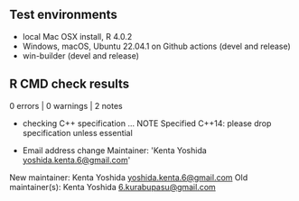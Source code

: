 ## Test environments

* local Mac OSX install, R 4.0.2
* Windows, macOS, Ubuntu 22.04.1 on Github actions (devel and release)
* win-builder (devel and release)


## R CMD check results

0 errors | 0 warnings | 2 notes

* checking C++ specification ... NOTE
  Specified C++14: please drop specification unless essential
  
* Email address change
Maintainer: 'Kenta Yoshida <yoshida.kenta.6@gmail.com>'

New maintainer:
  Kenta Yoshida <yoshida.kenta.6@gmail.com>
Old maintainer(s):
  Kenta Yoshida <6.kurabupasu@gmail.com>

